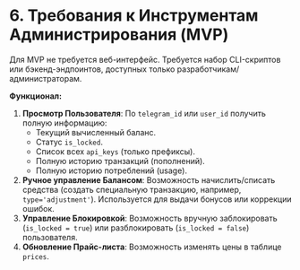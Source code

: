 # 6. Требования к Инструментам Администрирования (MVP)

Для MVP не требуется веб-интерфейс. Требуется набор CLI-скриптов или бэкенд-эндпоинтов, доступных только разработчикам/администраторам.

**Функционал:**

1.  **Просмотр Пользователя**: По `telegram_id` или `user_id` получить полную информацию:
    *   Текущий вычисленный баланс.
    *   Статус `is_locked`.
    *   Список всех `api_keys` (только префиксы).
    *   Полную историю транзакций (пополнений).
    *   Полную историю потреблений (usage).
2.  **Ручное управление Балансом**: Возможность начислить/списать средства (создать специальную транзакцию, например, `type='adjustment'`). Используется для выдачи бонусов или коррекции ошибок.
3.  **Управление Блокировкой**: Возможность вручную заблокировать (`is_locked = true`) или разблокировать (`is_locked = false`) пользователя.
4.  **Обновление Прайс-листа**: Возможность изменять цены в таблице `prices`.
